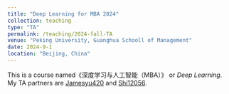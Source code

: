 ```yaml
---
title: "Deep Learning for MBA 2024"
collection: teaching
type: "TA"
permalink: /teaching/2024-fall-TA
venue: "Peking University, Guanghua Schooll of Management"
date: 2024-9-1
location: "Beijing, China"
---
```


This is a course named《深度学习与人工智能（MBA）》 or *Deep Learning*.
My TA partners are [
Jamesyu420](https://github.com/Jamesyu420) and [Shi12056](https://github.com/Shi12056).
